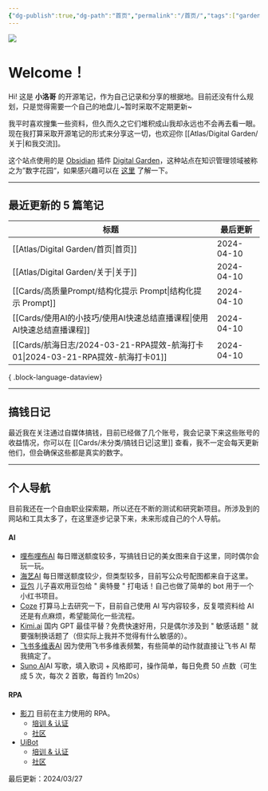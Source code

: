 ```yaml
---
{"dg-publish":true,"dg-path":"首页","permalink":"/首页/","tags":["gardenEntry"],"noteIcon":"1","created":"2024-03-26","updated":"2024-04-10"}
---
```


![](http://img.xlg.life/images/202404091201059.png)
# Welcome！
Hi! 这是 **小洛哥** 的开源笔记，作为自己记录和分享的根据地。目前还没有什么规划，只是觉得需要一个自己的地盘儿~暂时采取不定期更新~

我平时喜欢搜集一些资料，但久而久之它们堆积成山我却永远也不会再去看一眼。现在我打算采取开源笔记的形式来分享这一切，也欢迎你 [[Atlas/Digital Garden/关于\|和我交流]]。

这个站点使用的是 [Obsidian](https://obsidian.md/) 插件 [Digital Garden](https://github.com/oleeskild/obsidian-digital-garden)，这种站点在知识管理领域被称之为”数字花园“，如果感兴趣可以在 [这里](https://blog.effie.co/%E5%A6%82%E4%BD%95%E5%BB%BA%E7%AB%8B%E6%95%B0%E5%AD%97%E8%8A%B1%E5%9B%AD%EF%BC%9F/) 了解一下。

---
## 最近更新的 5 篇笔记

| 标题                                                                 | 最后更新       |
| ------------------------------------------------------------------ | ---------- |
| [[Atlas/Digital Garden/首页\|首页]]                                 | 2024-04-10 |
| [[Atlas/Digital Garden/关于\|关于]]                                 | 2024-04-10 |
| [[Cards/高质量Prompt/结构化提示 Prompt\|结构化提示 Prompt]]                  | 2024-04-10 |
| [[Cards/使用AI的小技巧/使用AI快速总结直播课程\|使用AI快速总结直播课程]]                   | 2024-04-10 |
| [[Cards/航海日志/2024-03-21-RPA提效-航海打卡01\|2024-03-21-RPA提效-航海打卡01]] | 2024-04-10 |

{ .block-language-dataview}

---
## 搞钱日记
最近我在关注通过自媒体搞钱，目前已经做了几个账号，我会记录下来这些账号的收益情况，你可以在 [[Cards/未分类/搞钱日记\|这里]] 查看，我不一定会每天更新他们，但会确保这些都是真实的数字。

---

## 个人导航
目前我还在一个自由职业探索期，所以还在不断的测试和研究新项目。所涉及到的网站和工具太多了，在这里逐步记录下来，未来形成自己的个人导航。

#### AI
- [哩布哩布AI](https://www.liblib.art/) 每日赠送额度较多，写搞钱日记的美女图来自于这里，同时偶尔会玩一玩。
- [海艺AI](https://www.seaart.me/zhCN) 每日赠送额度较少，但类型较多，目前写公众号配图都来自于这里。
- [豆包](https://www.doubao.com/chat/) 儿子喜欢用豆包给 " 奥特曼 " 打电话！自己也做了简单的 bot 用于一个小红书项目。
- [Coze](https://www.coze.com/) 打算马上去研究一下，目前自己使用 AI 写内容较多，反复喂资料给 AI 还是有点麻烦，希望能简化一些流程。
- [Kimi.ai](https://kimi.moonshot.cn/) 国内 GPT 最佳平替？免费快速好用，只是偶尔涉及到 " 敏感话题 " 就要强制换话题了（但实际上我并不觉得有什么敏感的）。
- [飞书多维表AI](https://base.feishu.cn/academy/ai) 因为使用飞书多维表频繁，有些简单的动作就直接让飞书 AI 帮我搞定了。
- [Suno AI](https://www.suno.ai/)AI 写歌，填入歌词 + 风格即可，操作简单，每日免费 50 点数（可生成 5 次，每次 2 首歌，每首约 1m20s）

#### RPA
- [影刀](https://www.yingdao.com/) 目前在主力使用的 RPA。
	- [培训 & 认证](https://college.yingdao.com/)
	- [社区](https://www.yingdao.com/community/homePage)
- [UiBot](https://www.uibot.com.cn/)
	- [培训 & 认证](https://laiye.com/academy/rpa/study)
	- [社区](https://forum.laiye.com/)


最后更新：2024/03/27